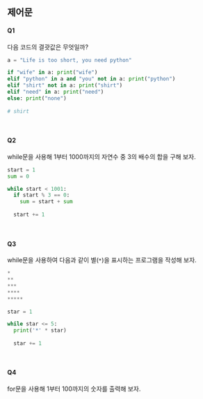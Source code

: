 ## 제어문

#### Q1

다음 코드의 결괏값은 무엇일까?

```python
a = "Life is too short, you need python"

if "wife" in a: print("wife")
elif "python" in a and "you" not in a: print("python")
elif "shirt" not in a: print("shirt")
elif "need" in a: print("need")
else: print("none")
  
# shirt
```

<br>

#### Q2

while문을 사용해 1부터 1000까지의 자연수 중 3의 배수의 합을 구해 보자.

```python
start = 1
sum = 0

while start < 1001:
  if start % 3 == 0:
    sum = start + sum
    
  start += 1
```

<br>

#### Q3

while문을 사용하여 다음과 같이 별(`*`)을 표시하는 프로그램을 작성해 보자.

```python
*
**
***
****
*****

star = 1

while star <= 5:
  print('*' * star)
  
  star += 1
```

<br>

#### Q4

for문을 사용해 1부터 100까지의 숫자를 출력해 보자.

```python

```


